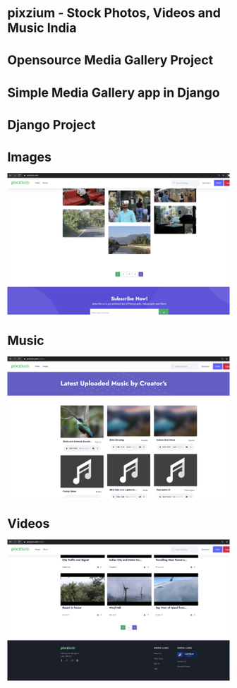 # pixzium - Stock Photos, Videos and Music India

# Opensource Media Gallery Project

# Simple Media Gallery app in Django 

# Django Project

# Images

![](pixzium_home1.png)


# Music

![](pixzium_home2.png)


# Videos

![](pixzium_home3.png)

